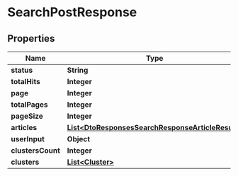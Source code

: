 

# SearchPostResponse


## Properties

| Name | Type | Description | Notes |
|------------ | ------------- | ------------- | -------------|
|**status** | **String** |  |  [optional] |
|**totalHits** | **Integer** |  |  |
|**page** | **Integer** |  |  |
|**totalPages** | **Integer** |  |  |
|**pageSize** | **Integer** |  |  |
|**articles** | [**List&lt;DtoResponsesSearchResponseArticleResult&gt;**](DtoResponsesSearchResponseArticleResult.md) |  |  |
|**userInput** | **Object** |  |  |
|**clustersCount** | **Integer** |  |  |
|**clusters** | [**List&lt;Cluster&gt;**](Cluster.md) |  |  |



